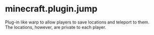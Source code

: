 minecraft.plugin.jump
=====================

Plug-in like warp to allow players to save locations and teleport to them.  The locations, however, are private to each player.
